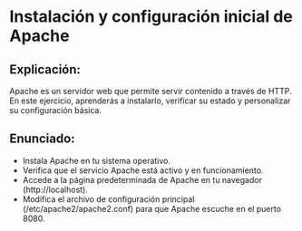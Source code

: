 # Instalación y configuración inicial de Apache
## Explicación:
Apache es un servidor web que permite servir contenido a través de HTTP. En este ejercicio, aprenderás a instalarlo, verificar su estado y personalizar su configuración básica.

## Enunciado:
- Instala Apache en tu sistema operativo.
- Verifica que el servicio Apache está activo y en funcionamiento.
- Accede a la página predeterminada de Apache en tu navegador (http://localhost).
- Modifica el archivo de configuración principal (/etc/apache2/apache2.conf) para que Apache escuche en el puerto 8080.